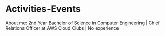 # Activities-Events
About me:
2nd Year Bachelor of Science in Computer Engineering | Chief Relations Officer at AWS Cloud Clubs | No experience
